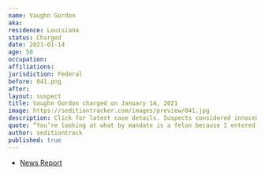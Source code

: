 ```yaml
---
name: Vaughn Gordon
aka:
residence: Louisiana
status: Charged
date: 2021-01-14
age: 50
occupation:
affiliations:
jurisdiction: Federal
before: 041.png
after:
layout: suspect
title: Vaughn Gordon charged on January 14, 2021
image: https://seditiontracker.com/images/preview/041.jpg
description: Click for latest case details. Suspects considered innocent until proven guilty.
quote: “You’re looking at what by mandate is a felon because I entered into the Capitol during the riot,” Gordon told the gathered crowd. “I say riot because that’s what it was.”
author: seditiontrack
published: true
---
```


- [News Report](https://www.theadvocate.com/acadiana/news/article_489d5514-56b3-11eb-bbbb-2b9a6a6e6984.html)

